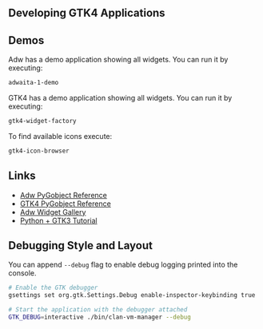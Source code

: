 ## Developing GTK4 Applications


## Demos
Adw has a demo application showing all widgets. You can run it by executing:
```bash
adwaita-1-demo
```
GTK4 has a demo application showing all widgets. You can run it by executing:
```bash
gtk4-widget-factory
```

To find available icons execute:
```bash
gtk4-icon-browser
```



## Links
- [Adw PyGobject Reference](http://lazka.github.io/pgi-docs/index.html#Adw-1)
- [GTK4 PyGobject Reference](http://lazka.github.io/pgi-docs/index.html#Gtk-4.0)
- [Adw Widget Gallery](https://gnome.pages.gitlab.gnome.org/libadwaita/doc/main/widget-gallery.html)
- [Python + GTK3 Tutorial](https://python-gtk-3-tutorial.readthedocs.io/en/latest/textview.html)



## Debugging Style and Layout

You can append `--debug` flag to enable debug logging printed into the console.

```bash
# Enable the GTK debugger
gsettings set org.gtk.Settings.Debug enable-inspector-keybinding true

# Start the application with the debugger attached
GTK_DEBUG=interactive ./bin/clan-vm-manager --debug
```
